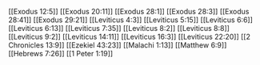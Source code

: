 [[Exodus 12:5]]
[[Exodus 20:11]]
[[Exodus 28:1]]
[[Exodus 28:3]]
[[Exodus 28:41]]
[[Exodus 29:21]]
[[Leviticus 4:3]]
[[Leviticus 5:15]]
[[Leviticus 6:6]]
[[Leviticus 6:13]]
[[Leviticus 7:35]]
[[Leviticus 8:2]]
[[Leviticus 8:8]]
[[Leviticus 9:2]]
[[Leviticus 14:11]]
[[Leviticus 16:3]]
[[Leviticus 22:20]]
[[2 Chronicles 13:9]]
[[Ezekiel 43:23]]
[[Malachi 1:13]]
[[Matthew 6:9]]
[[Hebrews 7:26]]
[[1 Peter 1:19]]
